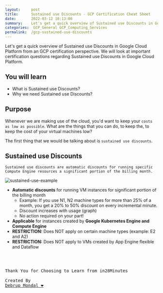 ```yaml
---
layout:     post
title:      Sustained use Discounts - GCP Certification Cheat Sheet
date:       2022-03-12 10:13:00
summary:    Let's get a quick overview of Sustained use Discounts in Google Cloud Platform from an GCP certification perspective. We will look at important certification questions regarding Sustained use Discounts in Google Cloud Platform.
categories:  GCP_General GCP_Computing_Services
permalink:  /gcp-sustained-use-discounts
---
```

Let's get a quick overview of Sustained use Discounts in Google Cloud Platform from an GCP certification perspective. We will look at important certification questions regarding Sustained use Discounts in Google Cloud Platform.

## You will learn

- What is Sustained use Discounts?
- Why we need Sustained use Discounts?

## Purpose

Whenever we are making use of the cloud, you'd want to keep your `costs as low as possible`.
What are the things that you can do, to keep the, to keep the cost of your virtual machines low?

The first thing that we would be talking about is `sustained use discounts`. 

## Sustained use Discounts

`Sustained use discounts are automatic discounts for running specific Compute Engine resources a significant portion of the billing month.`

![sustained-use-example](https://user-images.githubusercontent.com/57451228/144966514-ffac5688-c824-4401-8eb2-9dfad0052b7b.png)

- **Automatic discounts** for running VM instances for significant portion of the billing month
  - Example: If you use N1, N2 machine types for more than 25% of a month, you get a 20% to 50% discount on every incremental minute.
  - Discount increases with usage (graph)
  - No action required on your part!
- **Applicable** for instances created by **Google Kubernetes Engine and Compute Engine**
- **RESTRICTION:** Does NOT apply on certain machine types (example: E2 and A2)
- **RESTRICTION:** Does NOT apply to VMs created by App Engine flexible and Dataflow




<BR/>
<BR/>

<pre>
Thank You for Choosing to Learn from in28Minutes

Created By
<a href="https://www.linkedin.com/in/debrup-365/">Debrup Mondal ❤️</a>
